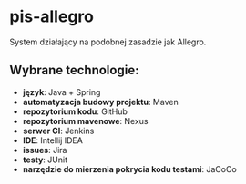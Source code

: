 # pis-allegro
System działający na podobnej zasadzie jak Allegro.

## Wybrane technologie:
- **język**: Java + Spring
- **automatyzacja budowy projektu**: Maven
- **repozytorium kodu**: GitHub
- **repozytorium mavenowe**: Nexus
- **serwer CI**: Jenkins
- **IDE**: Intellij IDEA
- **issues**: Jira
- **testy**: JUnit
- **narzędzie do mierzenia pokrycia kodu testami**: JaCoCo